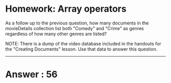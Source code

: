 # Homework: Array operators

As a follow up to the previous question, how many documents in the movieDetails collection list both "Comedy" and "Crime" as genres regardless of how many other genres are listed?

NOTE: There is a dump of the video database included in the handouts for the "Creating Documents" lesson. Use that data to answer this question.

-----------------

# Answer : 56
